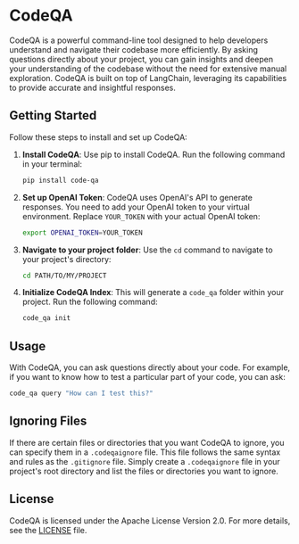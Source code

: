# CodeQA

CodeQA is a powerful command-line tool designed to help developers understand and navigate their codebase more efficiently. By asking questions directly about your project, you can gain insights and deepen your understanding of the codebase without the need for extensive manual exploration. CodeQA is built on top of LangChain, leveraging its capabilities to provide accurate and insightful responses.

## Getting Started

Follow these steps to install and set up CodeQA:

1. **Install CodeQA**: Use pip to install CodeQA. Run the following command in your terminal:

    ```bash
    pip install code-qa
    ```

2. **Set up OpenAI Token**: CodeQA uses OpenAI's API to generate responses. You need to add your OpenAI token to your virtual environment. Replace `YOUR_TOKEN` with your actual OpenAI token:

    ```bash
    export OPENAI_TOKEN=YOUR_TOKEN
    ```

3. **Navigate to your project folder**: Use the `cd` command to navigate to your project's directory:

    ```bash
    cd PATH/TO/MY/PROJECT
    ```

4. **Initialize CodeQA Index**: This will generate a `code_qa` folder within your project. Run the following command:

    ```bash
    code_qa init
    ```

## Usage

With CodeQA, you can ask questions directly about your code. For example, if you want to know how to test a particular part of your code, you can ask:

```bash
code_qa query "How can I test this?"
```

## Ignoring Files

If there are certain files or directories that you want CodeQA to ignore, you can specify them in a `.codeqaignore` file. This file follows the same syntax and rules as the `.gitignore` file. Simply create a `.codeqaignore` file in your project's root directory and list the files or directories you want to ignore.

## License

CodeQA is licensed under the Apache License Version 2.0. For more details, see the [LICENSE](LICENSE) file.

